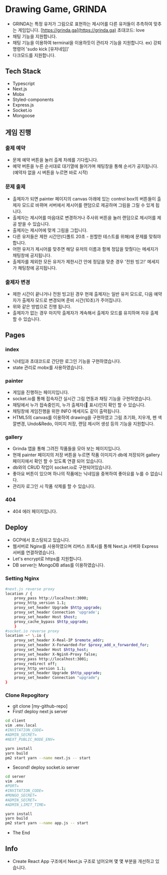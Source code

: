 # Drawing Game, GRINDA

- GRINDA는 특정 유저가 그림으로 표현하는 제시어를 다른 유저들이 추측하여 맞추는 게임입니다. [https://grinda.ga](https://grinda.ga) 초대코드: love
- 채팅 기능을 지원합니다.
- 채팅 기능을 이용하여 terminal을 이용하듯이 관리자 기능을 지원합니다. ex) 강퇴 명령어 'sudo kick [유저네임]'
- 다크모드를 지원합니다.

## Tech Stack

- Typescript
- Next.js
- Mobx
- Styled-components
- Express.js
- Socket.io
- Mongoose

## 게임 진행

### 출제 예약

- 문제 예약 버튼을 눌러 출제 차례를 기다립니다.
- 예약 버튼을 누른 순서대로 대기열에 들어가며 채팅창을 통해 순서가 공지됩니다. (예약자 없을 시 버튼을 누르면 바로 시작)

### 문제 출제

- 출제자가 되면 painter 페이지의 canvas 아래에 있는 control box의 버튼들이 출제자 모드로 바뀌며 서버에서 제시어를 랜덤으로 제공하며 그림을 그릴 수 있게 됩니다.
- 출제자는 제시어를 마음대로 변경하거나 주사위 버튼을 눌러 랜덤으로 제시어를 제공 받을 수 있습니다.
- 출제자는 제시어에 맞게 그림을 그립니다.
- 다른 유저들은 제한 시간안(디폴트 20초 - 원할한 테스트를 위해)에 문제를 맞춰야합니다.
- 어떤 유저가 제시어를 맞추면 해당 유저의 이름과 함께 정답을 맞췄다는 메세지가 채팅창에 공지됩니다.
- 출제자를 제외한 모든 유저가 제한시간 안에 정답을 맞춘 경우 '전원 빙고!' 메세지가 채팅창에 공지됩니다.

### 출제자 변경

- 제한 시간이 끝나거나 전원 빙고된 경우 현재 출제자는 일반 유저 모드로, 다음 예약자가 출제자 모드로 변경되며 준비 시간(10초)가 주어집니다.
- 위와 같은 방법으로 진행 됩니다.
- 출제자가 없는 경우 마지막 출제자가 계속해서 출제자 모드를 유지하며 자유 출제 할 수 있습니다.

## Pages

### index

- 닉네임과 초대코드로 간단한 로그인 기능을 구현하였습니다.
- state 관리로 mobx를 사용하였습니다.

### painter

- 게임을 진행하는 페이지입니다.
- socket.io를 통해 접속자간 실시간 그림 연동과 채팅 기능을 구현하였습니다.
- 채팅에서 누가 접속중인지, 누가 출제자(👑 표시)인지 확인 할 수 있습니다.
- 채팅창에 게임진행을 위한 INFO 메세지도 같이 출력됩니다.
- HTML5의 canvas를 이용하여 drawing을 구현하였고 그림 초기화, 지우개, 펜 색깔변경, Undo&Redo, 이미지 저장, 랜덤 제시어 생성 등의 기능을 지원합니다.

### gallery

- Grinda 앱을 통해 그려진 작품들을 모아 보는 페이지입니다.
- 현재 painter 페이지의 저장 버튼을 누르면 작품 이미지가 db에 저장되어 gallery 페이지에서 확인 할 수 있도록 연결 되어 있습니다.
- db와의 CRUD 작업이 socket.io로 구현되어있습니다.
- 좋아요 버튼이 있으며 하나의 작품에는 닉네임을 중복하여 좋아요를 누를 수 없습니다.
- 관리자 로그인 시 작품 삭제를 할 수 있습니다.

### 404

- 404 에러 페이지입니다.

## Deploy

- GCP에서 호스팅되고 있습니다.
- 웹서버로 Nginx를 사용하였으며 리버스 프록시를 통해 Next.js 서버와 Express 서버를 연결하였습니다.
- Let's encrypt로 https를 지원합니다.
- DB server는 MongoDB atlas를 이용하였습니다.

### Setting Nginx

```sh
#next.js reverse proxy
location / {
    proxy_pass http://localhost:3000;
    proxy_http_version 1.1;
    proxy_set_header Upgrade $http_upgrade;
    proxy_set_header Connection 'upgrade';
    proxy_set_header Host $host;
    proxy_cache_bypass $http_upgrade;
    }
#socket.io reverse proxy
location ~* \.io {
    proxy_set_header X-Real-IP $remote_addr;
    proxy_set_header X-Forwarded-For $proxy_add_x_forwarded_for;
    proxy_set_header Host $http_host;
    proxy_set_header X-NginX-Proxy false;
    proxy_pass http://localhost:3001;
    proxy_redirect off;
    proxy_http_version 1.1;
    proxy_set_header Upgrade $http_upgrade;
    proxy_set_header Connection "upgrade";
}
```

### Clone Repogitory

- git clone [my-github-repo]
- First! deploy next js server

```sh
cd client
vim .env.local
#INVITATION_CODE=
#ADMIN_SECRET=
#NEXT_PUBLIC_NODE_ENV=

yarn install
yarn build
pm2 start yarn --name next.js -- start
```

- Second! deploy socket.io server

```sh
cd server
vim .env
#PORT=
#INVITATION_CODE=
#MONGO_SECRET=
#ADMIN_SECRET=
#ADMIN_LIMIT_TIME=

yarn install
yarn build
pm2 start yarn --name app.js -- start
```

- The End

## Info

- Create React App 구조에서 Next.js 구조로 넘어오며 몇 몇 부분을 개선하고 있습니다.
